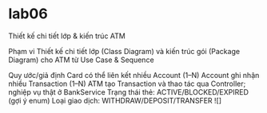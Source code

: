 # lab06
Thiết kế chi tiết lớp &amp; kiến trúc ATM

Phạm vi
Thiết kế chi tiết lớp (Class Diagram) và kiến trúc gói (Package Diagram) cho ATM từ Use Case & Sequence

Quy ước/giả định
 Card có thể liên kết nhiều Account (1–N)
 Account ghi nhận nhiều Transaction (1–N)
 ATM tạo Transaction và thao tác qua Controller; nghiệp vụ thật ở BankService
 Trạng thái thẻ: ACTIVE/BLOCKED/EXPIRED (gợi ý enum)
 Loại giao dịch: WITHDRAW/DEPOSIT/TRANSFER
![]
